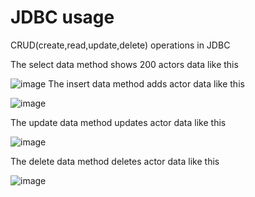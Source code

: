 # JDBC usage
CRUD(create,read,update,delete) operations in JDBC

The select data method shows 200 actors data like this

![image](https://github.com/DeveloperBedirhan/MySQL_Access_via_JDBC/assets/77440477/2ee1b3c2-5052-4d63-a7c1-2368fc8587b2)
The insert data method adds actor data like this

![image](https://github.com/DeveloperBedirhan/MySQL_Access_via_JDBC/assets/77440477/b21219fe-d405-4514-b7a0-44db24a49b74)

The update data method updates actor data like this

![image](https://github.com/DeveloperBedirhan/MySQL_Access_via_JDBC/assets/77440477/d8ba895d-a26e-45e2-9307-1a4004736452)

The delete data method deletes actor data like this

![image](https://github.com/DeveloperBedirhan/MySQL_Access_via_JDBC/assets/77440477/b955947c-5492-4aa2-97f6-f4f6c5608d37)
